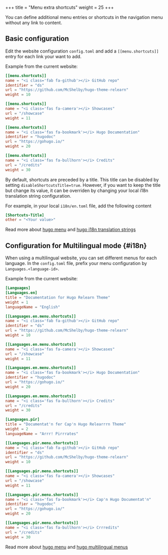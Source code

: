 +++
title = "Menu extra shortcuts"
weight = 25
+++

You can define additional menu entries or shortcuts in the navigation menu without any link to content.

## Basic configuration

Edit the website configuration `config.toml` and add a `[[menu.shortcuts]]` entry for each link your want to add.

Example from the current website:

````toml
[[menu.shortcuts]]
name = "<i class='fab fa-github'></i> GitHub repo"
identifier = "ds"
url = "https://github.com/McShelby/hugo-theme-relearn"
weight = 10

[[menu.shortcuts]]
name = "<i class='fas fa-camera'></i> Showcases"
url = "/showcase"
weight = 11

[[menu.shortcuts]]
name = "<i class='fas fa-bookmark'></i> Hugo Documentation"
identifier = "hugodoc"
url = "https://gohugo.io/"
weight = 20

[[menu.shortcuts]]
name = "<i class='fas fa-bullhorn'></i> Credits"
url = "/credits"
weight = 30
````

By default, shortcuts are preceded by a title. This title can be disabled by setting `disableShortcutsTitle=true`.
However, if you want to keep the title but change its value, it can be overriden by changing your local i18n translation string configuration.

For example, in your local `i18n/en.toml` file, add the following content

````toml
[Shortcuts-Title]
other = "<Your value>"
````

Read more about [hugo menu](https://gohugo.io/extras/menus/) and [hugo i18n translation strings](https://gohugo.io/content-management/multilingual/#translation-of-strings)

## Configuration for Multilingual mode {#i18n}

When using a multilingual website, you can set different menus for each language. In the `config.toml` file, prefix your menu configuration by `Languages.<language-id>`.

Example from the current website:

````toml
[Languages]
[Languages.en]
title = "Documentation for Hugo Relearn Theme"
weight = 1
languageName = "English"

[[Languages.en.menu.shortcuts]]
name = "<i class='fab fa-github'></i> GitHub repo"
identifier = "ds"
url = "https://github.com/McShelby/hugo-theme-relearn"
weight = 10

[[Languages.en.menu.shortcuts]]
name = "<i class='fas fa-camera'></i> Showcases"
url = "/showcase"
weight = 11

[[Languages.en.menu.shortcuts]]
name = "<i class='fas fa-bookmark'></i> Hugo Documentation"
identifier = "hugodoc"
url = "https://gohugo.io/"
weight = 20

[[Languages.en.menu.shortcuts]]
name = "<i class='fas fa-bullhorn'></i> Credits"
url = "/credits"
weight = 30

[Languages.pir]
title = "Documentat'n fer Cap'n Hugo Relearrrn Theme"
weight = 2
languageName = "Arrr! Pirrrates"

[[Languages.pir.menu.shortcuts]]
name = "<i class='fab fa-github'></i> GitHub repo"
identifier = "ds"
url = "https://github.com/McShelby/hugo-theme-relearn"
weight = 10

[[Languages.pir.menu.shortcuts]]
name = "<i class='fas fa-camera'></i> Showcases"
url = "/showcase"
weight = 11

[[Languages.pir.menu.shortcuts]]
name = "<i class='fas fa-bookmark'></i> Cap'n Hugo Documentat'n"
identifier = "hugodoc"
url = "https://gohugo.io/"
weight = 20

[[Languages.pir.menu.shortcuts]]
name = "<i class='fas fa-bullhorn'></i> Crrredits"
url = "/credits"
weight = 30
````

Read more about [hugo menu](https://gohugo.io/extras/menus/) and [hugo multilingual menus](https://gohugo.io/content-management/multilingual/#menus)